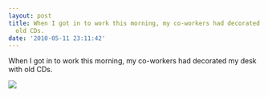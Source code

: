 ```yaml
---
layout: post
title: When I got in to work this morning, my co-workers had decorated my desk with
  old CDs.
date: '2010-05-11 23:11:42'
---
```


When I got in to work this morning, my co-workers had decorated my desk
with old CDs.

![](http://www.tumblr.com/photo/1280/jsorge/590710247/1/tumblr_l2a33pTCX51qzpdrh)
